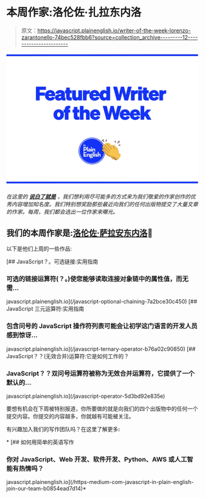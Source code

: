 # 本周作家:洛伦佐·扎拉东内洛

> 原文：<https://javascript.plainenglish.io/writer-of-the-week-lorenzo-zarantonello-74bec528fbb6?source=collection_archive---------12----------------------->

![](img/424e9f774c4772306ed63071aba29679.png)

*在这里的* [***说白了就是***](https://plainenglish.io) *，我们想利用尽可能多的方式来为我们敬爱的作家创作的优秀内容增加知名度。我们特别想奖励那些最近向我们的任何出版物提交了大量文章的作家。每周，我们都会选出一位作家来曝光。*

## 我们的本周作家是:[洛伦佐·萨拉安东内洛](https://medium.com/@lorenzozar)🎉

以下是他们上周的一些作品:

[](/javascript-optional-chaining-7a2bce30c450) [## JavaScript？。可选链接:实用指南

### 可选的链接运算符(？。)使您能够读取连接对象链中的属性值，而无需…

javascript.plainenglish.io](/javascript-optional-chaining-7a2bce30c450) [](/javascript-ternary-operator-b76a02c90850) [## JavaScript 三元运算符:实用指南

### 包含问号的 JavaScript 操作符列表可能会让初学这门语言的开发人员感到惊讶…

javascript.plainenglish.io](/javascript-ternary-operator-b76a02c90850) [](/javascript-operator-5d3bd92e835e) [## JavaScript？？(无效合并)运算符:它是如何工作的？

### JavaScript？？双问号运算符被称为无效合并运算符，它提供了一个默认的…

javascript.plainenglish.io](/javascript-operator-5d3bd92e835e) 

要想有机会在下周被特别报道，你所要做的就是向我们的四个出版物中的任何一个提交内容。你提交的内容越多，你就越有可能被关注。

有兴趣加入我们的写作团队吗？在这里了解更多[](/https-medium-com-javascript-in-plain-english-join-our-team-b0854ead7d14)**:**

*[](/https-medium-com-javascript-in-plain-english-join-our-team-b0854ead7d14) [## 如何用简单的英语写作

### 你对 JavaScript、Web 开发、软件开发、Python、AWS 或人工智能有热情吗？

javascript.plainenglish.io](/https-medium-com-javascript-in-plain-english-join-our-team-b0854ead7d14)*